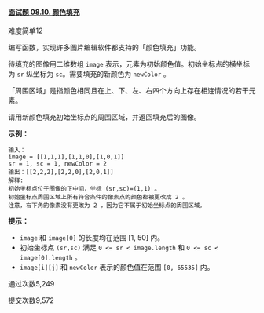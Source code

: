 #### [面试题 08.10. 颜色填充](https://leetcode-cn.com/problems/color-fill-lcci/)

难度简单12

编写函数，实现许多图片编辑软件都支持的「颜色填充」功能。

待填充的图像用二维数组 `image` 表示，元素为初始颜色值。初始坐标点的横坐标为 `sr` 纵坐标为 `sc`。需要填充的新颜色为 `newColor` 。

「周围区域」是指颜色相同且在上、下、左、右四个方向上存在相连情况的若干元素。

请用新颜色填充初始坐标点的周围区域，并返回填充后的图像。

 

**示例：**

```
输入：
image = [[1,1,1],[1,1,0],[1,0,1]] 
sr = 1, sc = 1, newColor = 2
输出：[[2,2,2],[2,2,0],[2,0,1]]
解释: 
初始坐标点位于图像的正中间，坐标 (sr,sc)=(1,1) 。
初始坐标点周围区域上所有符合条件的像素点的颜色都被更改成 2 。
注意，右下角的像素没有更改为 2 ，因为它不属于初始坐标点的周围区域。
```

 

**提示：**

- `image` 和 `image[0]` 的长度均在范围 [1, 50] 内。
- 初始坐标点 `(sr,sc)` 满足 `0 <= sr < image.length` 和 `0 <= sc < image[0].length` 。
- `image[i][j]` 和 `newColor` 表示的颜色值在范围 `[0, 65535]` 内。

通过次数5,249

提交次数9,572